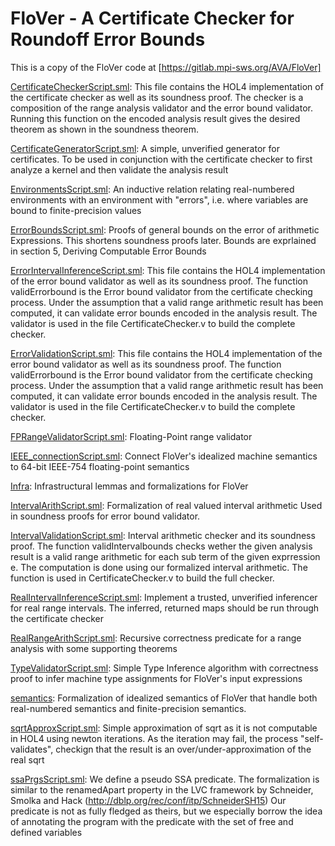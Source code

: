 # FloVer - A Certificate Checker for Roundoff Error Bounds

This is a copy of the FloVer code at [https://gitlab.mpi-sws.org/AVA/FloVer]

[CertificateCheckerScript.sml](CertificateCheckerScript.sml):
This file contains the HOL4 implementation of the certificate checker as well
as its soundness proof. The checker is a composition of the range analysis
validator and the error bound validator. Running this function on the encoded
analysis result gives the desired theorem as shown in the soundness theorem.

[CertificateGeneratorScript.sml](CertificateGeneratorScript.sml):
A simple, unverified generator for certificates.
To be used in conjunction with the certificate checker to first analyze
a kernel and then validate the analysis result

[EnvironmentsScript.sml](EnvironmentsScript.sml):
An inductive relation relating real-numbered environments with
an environment with "errors", i.e. where variables are bound to
finite-precision values

[ErrorBoundsScript.sml](ErrorBoundsScript.sml):
Proofs of general bounds on the error of arithmetic Expressions.
This shortens soundness proofs later.
Bounds are exprlained in section 5, Deriving Computable Error Bounds

[ErrorIntervalInferenceScript.sml](ErrorIntervalInferenceScript.sml):
This file contains the HOL4 implementation of the error bound validator as well
as its soundness proof. The function validErrorbound is the Error bound
validator from the certificate checking process. Under the assumption that a
valid range arithmetic result has been computed, it can validate error bounds
encoded in the analysis result. The validator is used in the file
CertificateChecker.v to build the complete checker.

[ErrorValidationScript.sml](ErrorValidationScript.sml):
This file contains the HOL4 implementation of the error bound validator as well
as its soundness proof. The function validErrorbound is the Error bound
validator from the certificate checking process. Under the assumption that a
valid range arithmetic result has been computed, it can validate error bounds
encoded in the analysis result. The validator is used in the file
CertificateChecker.v to build the complete checker.

[FPRangeValidatorScript.sml](FPRangeValidatorScript.sml):
Floating-Point range validator

[IEEE_connectionScript.sml](IEEE_connectionScript.sml):
Connect FloVer's idealized machine semantics to 64-bit
IEEE-754 floating-point semantics

[Infra](Infra):
Infrastructural lemmas and formalizations for FloVer

[IntervalArithScript.sml](IntervalArithScript.sml):
Formalization of real valued interval arithmetic
Used in soundness proofs for error bound validator.

[IntervalValidationScript.sml](IntervalValidationScript.sml):
Interval arithmetic checker and its soundness proof.
The function validIntervalbounds checks wether the given analysis result is
a valid range arithmetic for each sub term of the given exprression e.
The computation is done using our formalized interval arithmetic.
The function is used in CertificateChecker.v to build the full checker.

[RealIntervalInferenceScript.sml](RealIntervalInferenceScript.sml):
Implement  a trusted, unverified inferencer for real range intervals.
The inferred, returned maps should be run through the certificate checker

[RealRangeArithScript.sml](RealRangeArithScript.sml):
Recursive correctness predicate for a range analysis with some supporting
theorems

[TypeValidatorScript.sml](TypeValidatorScript.sml):
Simple Type Inference algorithm with correctness proof to infer machine type
assignments for FloVer's input expressions

[semantics](semantics):
Formalization of idealized semantics of FloVer that handle both real-numbered
semantics and finite-precision semantics.

[sqrtApproxScript.sml](sqrtApproxScript.sml):
Simple approximation of sqrt as it is not computable in HOL4 using
newton iterations.
As the iteration may fail, the process "self-validates", checkign that
the result is an over/under-approximation of the real sqrt

[ssaPrgsScript.sml](ssaPrgsScript.sml):
We define a pseudo SSA predicate.
The formalization is similar to the renamedApart property in the LVC framework
by Schneider, Smolka and Hack (http://dblp.org/rec/conf/itp/SchneiderSH15)
Our predicate is not as fully fledged as theirs, but we especially borrow the
idea of annotating the program with the predicate with the set of free and
defined variables
